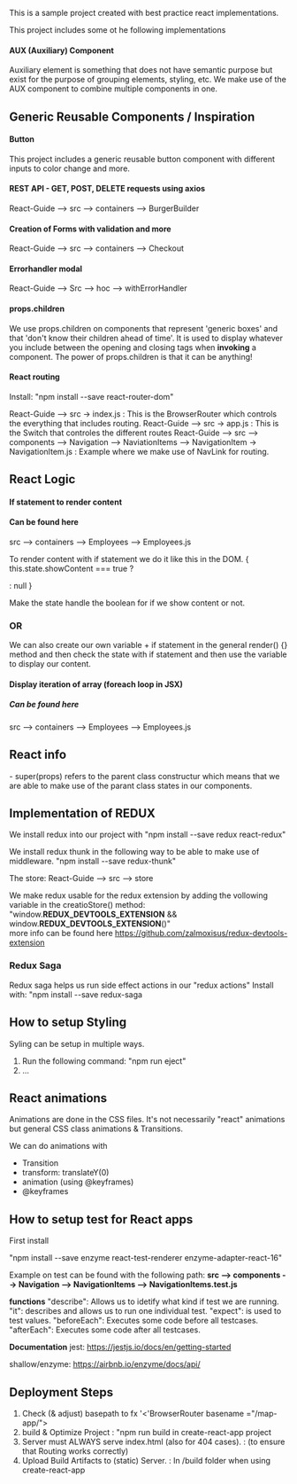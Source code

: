 This is a sample project created with best practice react implementations. 

This project includes some ot he following implementations

<h4>AUX (Auxiliary) Component</h4>
Auxiliary element is something that does not have semantic purpose but exist for the purpose of grouping elements, styling, etc. We make use of the AUX component to combine multiple components in one. 

<h2>Generic Reusable Components / Inspiration</h2>

<h4>Button</h4>
This project includes a generic reusable button component with different inputs to color change and more.

<h4>REST API - GET, POST, DELETE requests using axios</h4>
React-Guide --> src --> containers --> BurgerBuilder

<h4>Creation of Forms with validation and more </h4>
React-Guide --> src --> containers --> Checkout

<h4>Errorhandler modal</h4>
React-Guide --> Src --> hoc --> withErrorHandler

<h4>props.children</h4>
We use props.children on components that represent 'generic boxes' and that 'don't know their children ahead of time'. It is used to display whatever you include between the opening and closing tags when <b>invoking</b> a component. The power of props.children is that it can be anything! 

<h4>React routing</h4>
Install: 
"npm install --save react-router-dom"

React-Guide --> src -> index.js   : This is the BrowserRouter which controls the everything that includes routing.
React-Guide --> src -> app.js     : This is the Switch that controles the different routes
React-Guide --> src --> components --> Navigation --> NaviationItems --> NavigationItem -> NavigationItem.js    : Example where we make use of NavLink for routing.



<h2> React Logic </h2>

<h4>If statement to render content </h4>

<h4> Can be found here </h4>
src --> containers --> Employees --> Employees.js

To render content with if statement we do it like this in the DOM.
{ this.state.showContent === true ? 
  <div
    <p im visible </p
  div> : null
 } 
 
 Make the state handle the boolean for if we show content or not. 
 
 <h3> OR </h3>
 We can also create our own variable + if statement in the general render() {} method and then check the state with if statement and then use the variable to display our content. 
 
 <h4>Display iteration of array (foreach loop in JSX)</h4>
 <h5>Can be found here </h5>
 src --> containers --> Employees --> Employees.js

<h2> React info </h2>
- super(props) refers to the parent class constructur which means that we are able to make use of the parant class states in our components.


<h2>Implementation of REDUX</h2>
We install redux into our project with 
"npm install --save redux react-redux"

We install redux thunk in the following way to be able to make use of middleware.
"npm install --save redux-thunk"

The store:
React-Guide --> src --> store

We make redux usable for the redux extension by adding the vollowing variable in the creatioStore() method:
<br>
"window.__REDUX_DEVTOOLS_EXTENSION__ && window.__REDUX_DEVTOOLS_EXTENSION__()"
<br>
more info can be found here
https://github.com/zalmoxisus/redux-devtools-extension

<h3>Redux Saga</h3>
Redux saga helps us run side effect actions in our "redux actions"
Install with: 
"npm install --save redux-saga


<h2>How to setup Styling</h2>

Syling can be setup in multiple ways.

1. Run the following command: "npm run eject" 
2. ...



<h2>React animations</h2>

Animations are done in the CSS files. It's not necessarily "react" animations but general CSS class animations & Transitions.

We can do animations with
- Transition
- transform: translateY(0)
- animation (using @keyframes)
- @keyframes 


<h2>How to setup test for React apps</h2>
First install 

"npm install --save enzyme react-test-renderer enzyme-adapter-react-16"

Example on test can be found with the following path: 
<b>src --> components --> Navigation --> NavigationItems --> NavigationItems.test.js</b>

<b>functions</b>
"describe":    Allows us to idetify what kind if test we are running.
"it":          describes and allows us to run one individual test. 
"expect":      is used to test values.
"beforeEach":  Executes some code before all testcases.
"afterEach":   Executes some code after all testcases.

<b>Documentation</b>
jest: https://jestjs.io/docs/en/getting-started

shallow/enzyme: https://airbnb.io/enzyme/docs/api/



<h2>Deployment Steps</h2>

1. Check (& adjust) basepath to fx '<'BrowserRouter basename ="/map-app/"> 
2. build & Optimize Project : "npm run build in create-react-app project
3. Server must ALWAYS serve index.html (also for 404 cases). : (to ensure that Routing works correctly) 
4. Upload Build Artifacts to (static) Server. : In /build folder when using create-react-app